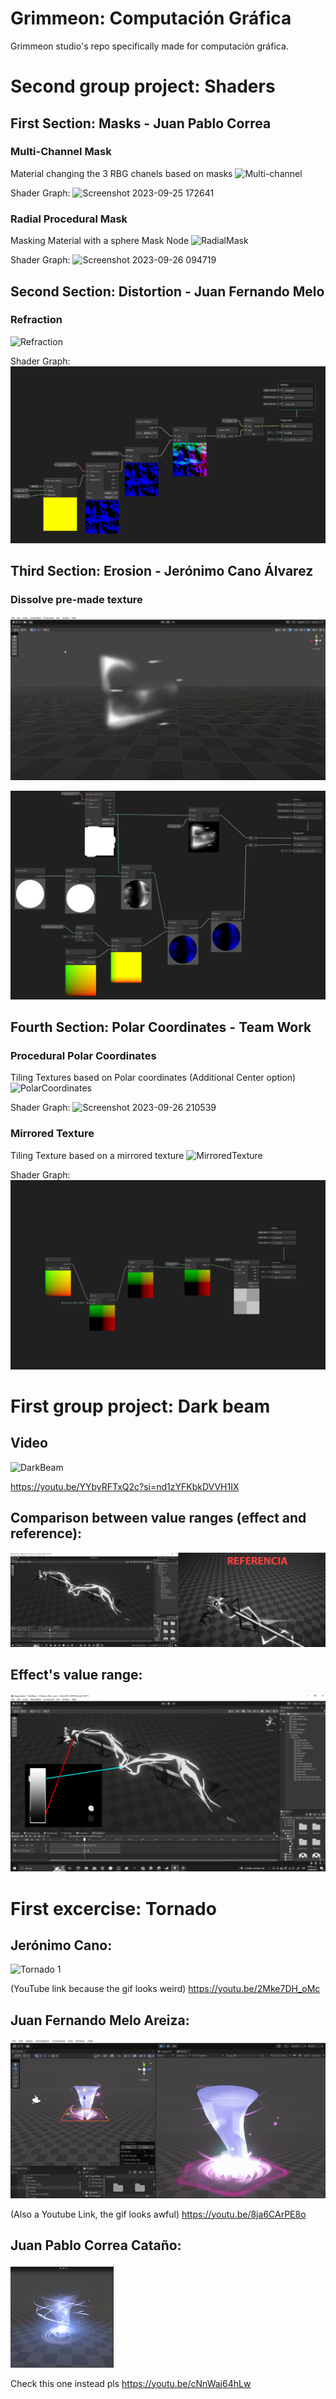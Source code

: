 # Grimmeon: Computación Gráfica
Grimmeon studio's repo specifically made for computación gráfica.
# Second group project: Shaders
## First Section: Masks - Juan Pablo Correa
### Multi-Channel Mask
Material changing the 3 RBG chanels based on masks
![Multi-channel](https://github.com/Namelss4/grimmeon-cg/assets/82065985/7e26390e-0914-45da-bcdc-7dfa272b76e5)

Shader Graph:
![Screenshot 2023-09-25 172641](https://github.com/Namelss4/grimmeon-cg/assets/82065985/154201d6-6e18-4a7a-955b-9f3215250fce)
### Radial Procedural Mask
Masking Material with a sphere Mask Node
![RadialMask](https://github.com/Namelss4/grimmeon-cg/assets/82065985/f8146f81-eb5f-4b13-b409-032841a160ab)

Shader Graph: 
![Screenshot 2023-09-26 094719](https://github.com/Namelss4/grimmeon-cg/assets/82065985/035c56cf-61a2-43f1-837d-6b2df530d3dd)

## Second Section: Distortion - Juan Fernando Melo
### Refraction
![Refraction](CG-Refraction.gif)

Shader Graph:
![NodesRefraction](RefractionNodes.png)

## Third Section: Erosion - Jerónimo Cano Álvarez
### Dissolve pre-made texture
![Premade](DissolvePreMade.gif)

![PremadeSS](SSDissolvePreMade.png)

## Fourth Section: Polar Coordinates - Team Work
### Procedural Polar Coordinates
Tiling Textures based on Polar coordinates (Additional Center option)
![PolarCoordinates](https://github.com/Namelss4/grimmeon-cg/assets/82065985/58dc8f14-6640-4ce8-80a1-dfdd7bd11142)

Shader Graph:
![Screenshot 2023-09-26 210539](https://github.com/Namelss4/grimmeon-cg/assets/82065985/35d48c3e-44dd-4a1d-b9ef-69d0019b0565)

### Mirrored Texture
Tiling Texture based on a mirrored texture
![MirroredTexture](CG-MirroredText.gif)

Shader Graph:
![NodesMirroredText](NodosMirroredText.jpg)


# First group project: Dark beam

## Video

![DarkBeam](DarkBeamVFX.gif)

https://youtu.be/YYbyRFTxQ2c?si=nd1zYFKbkDVVH1IX

## Comparison between value ranges (effect and reference):
![ComparisonValues](CompEfectoReferencia.png)

## Effect's value range:
![DarkBeamValues](Values.png)

# First excercise: Tornado
## Jerónimo Cano:

![Tornado 1](TornadoGIFjc.gif)

(YouTube link because the gif looks weird)
https://youtu.be/2Mke7DH_oMc

## Juan Fernando Melo Areiza:

![Tornado Mágico 1](TornadoMagicoGIF.gif)

(Also a Youtube Link, the gif looks awful)
https://youtu.be/8ja6CArPE8o

## Juan Pablo Correa Cataño:
![Tornado JPcorrea](TornadoJPCorrea.gif)

Check this one instead pls
https://youtu.be/cNnWaj64hLw
